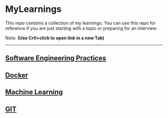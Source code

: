 # MyLearnings

This repo contains a collection of my learnings. You can use this repo for reference if you are just starting with a topic or preparing for an interview.

Note: **(Use Crtl+click to open link in a new Tab)**

***

## [Software Engineering Practices](SoftwareEngineeringPractices/README.md)

## [Docker](DOCKER/README.md)

## [Machine Learning](ML/README.md)

## [GIT](Git/README.md)
